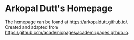 # Arkopal Dutt's Homepage
The homepage can be found at https://arkopaldutt.github.io/.  
Created and adapted from https://github.com/academicpages/academicpages.github.io.

